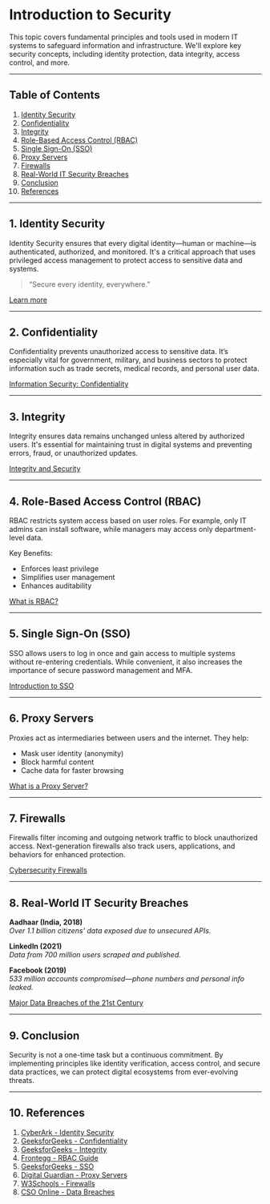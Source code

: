 # Introduction to Security

This topic covers fundamental principles and tools used in modern IT systems to safeguard information and infrastructure. We'll explore key security concepts, including identity protection, data integrity, access control, and more.

---

## Table of Contents

1. [Identity Security](#1-identity-security)  
2. [Confidentiality](#2-confidentiality)  
3. [Integrity](#3-integrity)  
4. [Role-Based Access Control (RBAC)](#4-role-based-access-control-rbac)  
5. [Single Sign-On (SSO)](#5-single-sign-on-sso)  
6. [Proxy Servers](#6-proxy-servers)  
7. [Firewalls](#7-firewalls)  
8. [Real-World IT Security Breaches](#8-real-world-it-security-breaches)  
9. [Conclusion](#9-conclusion)  
10. [References](#10-references)  

---

## 1. Identity Security

Identity Security ensures that every digital identity—human or machine—is authenticated, authorized, and monitored. It's a critical approach that uses privileged access management to protect access to sensitive data and systems.

> “Secure every identity, everywhere.”

 [Learn more](https://www.cyberark.com/what-is/identity-security/)

---

## 2. Confidentiality

Confidentiality prevents unauthorized access to sensitive data. It’s especially vital for government, military, and business sectors to protect information such as trade secrets, medical records, and personal user data.

 [Information Security: Confidentiality](https://www.geeksforgeeks.org/information-security-confidentiality/)

---

## 3. Integrity

Integrity ensures data remains unchanged unless altered by authorized users. It's essential for maintaining trust in digital systems and preventing errors, fraud, or unauthorized updates.

 [Integrity and Security](https://www.geeksforgeeks.org/information-security-confidentiality/)

---

## 4. Role-Based Access Control (RBAC)

RBAC restricts system access based on user roles. For example, only IT admins can install software, while managers may access only department-level data.

 Key Benefits:
- Enforces least privilege
- Simplifies user management
- Enhances auditability

 [What is RBAC?](https://frontegg.com/guides/rbac)

---

## 5. Single Sign-On (SSO)

SSO allows users to log in once and gain access to multiple systems without re-entering credentials. While convenient, it also increases the importance of secure password management and MFA.

 [Introduction to SSO](https://www.geeksforgeeks.org/introduction-of-single-sign-on-sso/)

---

## 6. Proxy Servers

Proxies act as intermediaries between users and the internet. They help:
- Mask user identity (anonymity)
- Block harmful content
- Cache data for faster browsing

 [What is a Proxy Server?](https://www.digitalguardian.com/blog/what-proxy-server-definition-how-it-works-more)

---

## 7. Firewalls

Firewalls filter incoming and outgoing network traffic to block unauthorized access. Next-generation firewalls also track users, applications, and behaviors for enhanced protection.

 [Cybersecurity Firewalls](https://www.w3schools.com/cybersecurity/cybersecurity_firewalls.php)

---

## 8. Real-World IT Security Breaches

 **Aadhaar (India, 2018)**  
*Over 1.1 billion citizens’ data exposed due to unsecured APIs.*

 **LinkedIn (2021)**  
*Data from 700 million users scraped and published.*

 **Facebook (2019)**  
*533 million accounts compromised—phone numbers and personal info leaked.*

 [Major Data Breaches of the 21st Century](https://www.csoonline.com/article/534628/the-biggest-data-breaches-of-the-21st-century.html)

---

## 9. Conclusion

Security is not a one-time task but a continuous commitment. By implementing principles like identity verification, access control, and secure data practices, we can protect digital ecosystems from ever-evolving threats.

---

## 10. References

1. [CyberArk - Identity Security](https://www.cyberark.com/what-is/identity-security/)  
2. [GeeksforGeeks - Confidentiality](https://www.geeksforgeeks.org/information-security-confidentiality/)  
3. [GeeksforGeeks - Integrity](https://www.geeksforgeeks.org/information-security-confidentiality/)  
4. [Frontegg - RBAC Guide](https://frontegg.com/guides/rbac)  
5. [GeeksforGeeks - SSO](https://www.geeksforgeeks.org/introduction-of-single-sign-on-sso/)  
6. [Digital Guardian - Proxy Servers](https://www.digitalguardian.com/blog/what-proxy-server-definition-how-it-works-more)  
7. [W3Schools - Firewalls](https://www.w3schools.com/cybersecurity/cybersecurity_firewalls.php)  
8. [CSO Online - Data Breaches](https://www.csoonline.com/article/534628/the-biggest-data-breaches-of-the-21st-century.html)
